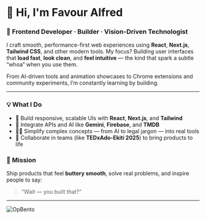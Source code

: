 # 👋 Hi, I'm Favour Alfred

### 🚀 Frontend Developer · Builder · Vision-Driven Technologist

I craft smooth, performance-first web experiences using **React**, **Next.js**, **Tailwind CSS**, and other modern tools. My focus? Building user interfaces that **load fast**, **look clean**, and **feel intuitive** — the kind that spark a subtle “whoa” when you use them.

From AI-driven tools and animation showcases to Chrome extensions and community experiments, I’m constantly learning by building.

---

### 💡 What I Do
- 🧠 Build responsive, scalable UIs with **React**, **Next.js**, and **Tailwind**
- 🔌 Integrate APIs and AI like **Gemini**, **Firebase**, and **TMDB**
- ✍🏾 Simplify complex concepts — from AI to legal jargon — into real tools
- 👥 Collaborate in teams (like **TEDxAdo-Ekiti 2025**) to bring products to life

### 🎯 Mission
Ship products that feel **buttery smooth**, solve real problems, and inspire people to say:  
> “Wait — you built that?”

---

![OpBento](https://firebasestorage.googleapis.com/v0/b/smartkaksha-fe32c.appspot.com/o/opbento%2Ffreddyfavoure4331.png?alt=media)
